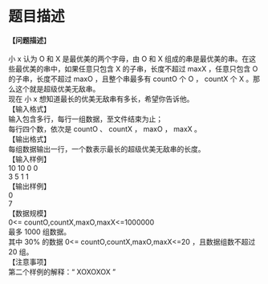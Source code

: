 # 题目描述


<div>
<b>【问题描述</b>】<br/>
<br/>
小 x 认为 O 和 X 是最优美的两个字母，由 O 和 X 组成的串是最优美的串。在这些最优美的串中，如果任意只包含 X 的子串，长度不超过 maxX ，任意只包含 O 的子串，长度不超过 maxO ，且整个串最多有 countO 个 O ， countX 个 X 。那么这个就是超级优美无敌串。
</div>
<div>
现在 小 x 想知道最长的优美无敌串有多长，希望你告诉他。
</div>
<div>
【输入格式】
</div>
<div>
输入包含多行，每行一组数据，至文件结束为止；
</div>
<div>
每行四个数，依次是 countO 、 countX ， maxO ， maxX 。
</div>
<div>
【输出格式】
</div>
<div>
每组数据输出一行，一个数表示最长的超级优美无敌串的长度。
</div>
<div>
【输入样例】
</div>
<div>
10 10 0 0
</div>
<div>
3 5 1 1
</div>
<div>
【输出样例】
</div>
<div>
0
</div>
<div>
7
</div>
<div>
【数据规模】
</div>
<div>
0&lt;= countO,countX,maxO,maxX&lt;=1000000
</div>
<div>
最多 1000 组数据。
</div>
<div>
其中 30% 的数据 0&lt;= countO,countX,maxO,maxX&lt;=20 ，且数据组数不超过 20 组。
</div>
<div>
【注意事项】
</div>
<div>
第二个样例的解释：“ XOXOXOX ”
</div>
